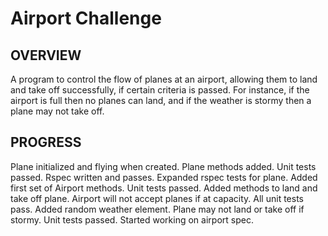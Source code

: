 Airport Challenge
=================

OVERVIEW
--------
A program to control the flow of planes at an airport, allowing them to land and take off successfully, if certain criteria is passed. For instance, if the airport is full then no planes can land, and if the weather is stormy then a plane may not take off.

PROGRESS
--------
Plane initialized and flying when created.
Plane methods added. Unit tests passed. Rspec written and passes.
Expanded rspec tests for plane.
Added first set of Airport methods. Unit tests passed.
Added methods to land and take off plane. Airport will not accept planes if at capacity. All unit tests pass.
Added random weather element. Plane may not land or take off if stormy. Unit tests passed.
Started working on airport spec.



